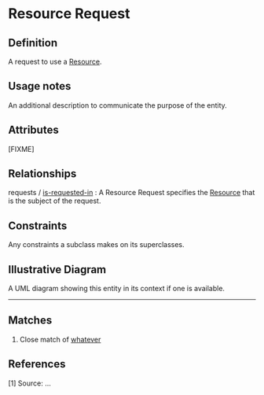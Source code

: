 # Resource Request

## Definition
A request to use a [Resource](../entities/Resource.md).

## Usage notes
An additional description to communicate the purpose of the entity.

## Attributes
[FIXME]

## Relationships

<a name="rel__requests">requests</a> / [is-requested-in](../entities/Resource.md#user-content-rel__is-requested-in) : A Resource Request specifies the [Resource](../entities/Resource.md) that is the subject of the request.

## Constraints
Any constraints a subclass makes on its superclasses.

## Illustrative Diagram
A UML diagram showing this entity in its context if one is available.

---
## Matches
1. Close match of [whatever](url)

## References
<a name="fn1">\[1\]</a> Source: ...
